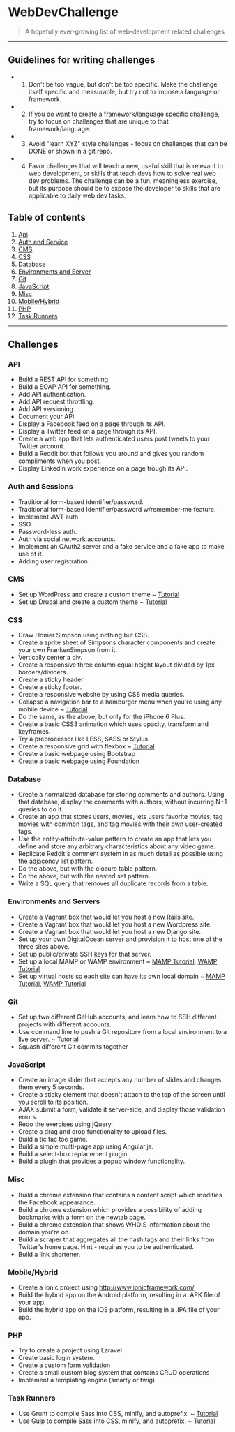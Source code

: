 # WebDevChallenge
> A hopefully ever-growing list of web-development related challenges
***

## Guidelines for writing challenges
* 1. Don't be too vague, but don't be too specific. Make the challenge itself specific and measurable, but try not to impose a language or framework.
* 2. If you do want to create a framework/language specific challenge, try to focus on challenges that are unique to that framework/language.
* 3. Avoid "learn XYZ" style challenges - focus on challenges that can be DONE or shown in a git repo.
* 4. Favor challenges that will teach a new, useful skill that is relevant to web development, or skills that teach devs how to solve real web dev problems. The challenge can be a fun, meaningless exercise, but its purpose should be to expose the developer to skills that are applicable to daily web dev tasks.

## Table of contents
1. [Api](#api)
2. [Auth and Service](#auth-and-sessions)
3. [CMS](#cms)
3. [CSS](#css)
4. [Database](#database)
5. [Environments and Server](#environments-and-servers)
6. [Git](#git)
7. [JavaScript](#javascript)
8. [Misc](#misc)
9. [Mobile/Hybrid](#mobilehybrid)
9. [PHP](#php)
10. [Task Runners](#task-runners)

***

## Challenges

### API
* Build a REST API for something.
* Build a SOAP API for something.
* Add API authentication.
* Add API request throttling.
* Add API versioning.
* Document your API.
* Display a Facebook feed on a page through its API.
* Display a Twitter feed on a page through its API.
* Create a web app that lets authenticated users post tweets to your Twitter account.
* Build a Reddit bot that follows you around and gives you random compliments when you post.
* Display LinkedIn work experience on a page trough its API.

### Auth and Sessions
* Traditional form-based identifier/password.
* Traditional form-based Identifier/password w/remember-me feature.
* Implement JWT auth.
* SSO.
* Password-less auth.
* Auth via social network accounts.
* Implement an OAuth2 server and a fake service and a fake app to make use of it.
* Adding user registration.

### CMS
* Set up WordPress and create a custom theme ~ [Tutorial](http://www.taniarascia.com/developing-a-wordpress-theme-from-scratch/)
* Set up Drupal and create a custom theme ~ [Tutorial](https://www.drupal.org/documentation/theme)

### CSS
* Draw Homer Simpson using nothing but CSS.
* Create a sprite sheet of Simpsons character components and create your own FrankenSimpson from it.
* Vertically center a div.
* Create a responsive three column equal height layout divided by 1px borders/dividers.
* Create a sticky header.
* Create a sticky footer.
* Create a responsive website by using CSS media queries.
* Collapse a navigation bar to a hamburger menu when you're using any mobile device ~ [Tutorial](http://www.taniarascia.com/responsive-dropdown-navigation-bar/)
* Do the same, as the above, but only for the iPhone 6 Plus.
* Create a basic CSS3 animation which uses opacity, transform and keyframes.
* Try a preprocessor like LESS, SASS or Stylus.
* Create a responsive grid with flexbox ~ [Tutorial](http://www.taniarascia.com/easiest-flex-grid-ever/)
* Create a basic webpage using Bootstrap
* Create a basic webpage using Foundation

### Database
* Create a normalized database for storing comments and authors. Using that database, display the comments with authors, without incurring N+1 queries to do it.
* Create an app that stores users, movies, lets users favorite movies, tag movies with common tags, and tag movies with their own user-created tags.
* Use the entity-attribute-value pattern to create an app that lets you define and store any arbitrary characteristics about any video game.
* Replicate Reddit's comment system in as much detail as possible using the adjacency list pattern.
* Do the above, but with the closure table pattern.
* Do the above, but with the nested set pattern.
* Write a SQL query that removes all duplicate records from a table.

### Environments and Servers
* Create a Vagrant box that would let you host a new Rails site.
* Create a Vagrant box that would let you host a new Wordpress site.
* Create a Vagrant box that would let you host a new Django site.
* Set up your own DigitalOcean server and provision it to host one of the three sites above.
* Set up public/private SSH keys for that server.
* Set up a local MAMP or WAMP environment ~ [MAMP Tutorial](http://www.taniarascia.com/local-environment/), [WAMP Tutorial](https://www.vultr.com/docs/setup-a-wamp-server-on-windows)
* Set up virtual hosts so each site can have its own local domain ~ [MAMP Tutorial](http://www.taniarascia.com/setting-up-virtual-hosts/), [WAMP Tutorial](https://john-dugan.com/wamp-vhost-setup/)

### Git
* Set up two different GitHub accounts, and learn how to SSH different projects with different accounts.
* Use command line to push a Git repository from a local environment to a live server. ~ [Tutorial](http://www.taniarascia.com/getting-started-with-git/)
* Squash different Git commits together

### JavaScript
* Create an image slider that accepts any number of slides and changes them every 5 seconds.
* Create a sticky element that doesn't attach to the top of the screen until you scroll to its position.
* AJAX submit a form, validate it server-side, and display those validation errors.
* Redo the exercises using jQuery.
* Create a drag and drop functionality to upload files.
* Build a tic tac toe game.
* Build a simple multi-page app using Angular.js.
* Build a select-box replacement plugin.
* Build a plugin that provides a popup window functionality.

### Misc
* Build a chrome extension that contains a content script which modifies the Facebook appearance.
* Build a chrome extension which provides a possibility of adding bookmarks with a form on the newtab page.
* Build a chrome extension that shows WHOIS information about the domain you're on.
* Build a scraper that aggregates all the hash tags and their links from Twitter's home page. Hint - requires you to be authenticated.
* Build a link shortener.

### Mobile/Hybrid
* Create a Ionic project using http://www.ionicframework.com/
* Build the hybrid app on the Android platform, resulting in a .APK file of your app.
* Build the hybrid app on the iOS platform, resulting in a .IPA file of your app.

### PHP
* Try to create a project using Laravel.
* Create basic login system.
* Create a custom form validation
* Create a small custom blog system that contains CRUD operations
* Implement a templating engine (smarty or twig)

### Task Runners
* Use Grunt to compile Sass into CSS, minify, and autoprefix. ~ [Tutorial](http://www.taniarascia.com/getting-started-with-grunt-and-sass/)
* Use Gulp to compile Sass into CSS, minify, and autoprefix. ~ [Tutorial](https://css-tricks.com/gulp-for-beginners/)

